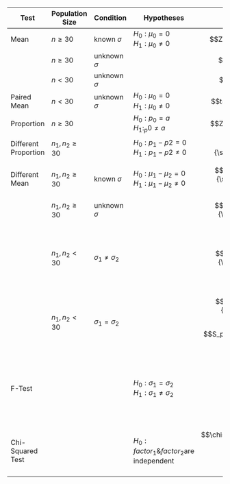 
| Test                 | Population Size | Condition              | Hypotheses                                            | Formula                                                                                                                                              | Degree of Freedom                                                                                                                            | Distribution             |
| -------------------- | --------------- | ---------------------- | ----------------------------------------------------- | ---------------------------------------------------------------------------------------------------------------------------------------------------- | -------------------------------------------------------------------------------------------------------------------------------------------- | ------------------------ |
| Mean                 | $n\geq30$       | known $\sigma$         | $H_0:\mu_0=0$<br>$H_1:\mu_0\neq0$                     | $$Z=\frac{\bar{x}-\mu_0}{\frac{\sigma}{\sqrt{n}}}$$                                                                                                  | $$df=\infty$$                                                                                                                                | Normal Distribution      |
|                      | $n\geq30$       | unknown $\sigma$       |                                                       | $$Z=\frac{\bar{x}-\mu_0}{\frac{S}{\sqrt{n}}}$$                                                                                                       | $$df=\infty$$                                                                                                                                | Normal Distribution      |
|                      | $n<30$          | unknown $\sigma$       |                                                       | $$t=\frac{\bar{x}-\mu_0}{\frac{S}{\sqrt{n}}}$$                                                                                                       | $$df=n-1$$                                                                                                                                   | Student's t Distribution |
| Paired Mean          | $n<30$          | unknown $\sigma$       | $H_0:\mu_0=0$<br>$H_1:\mu_0\neq0$                     | $$t=\frac{\bar{x}_D-\mu_0}{\frac{S_D}{\sqrt{n}}}$$                                                                                                   | $$df=n-1$$                                                                                                                                   | Student's t Distribution |
| Proportion           | $n\geq30$       |                        | $H_0:p_0=a$<br>$H_1:_p0\neq a$                        | $$Z=\frac{\hat{p}-p_0}{\sqrt{\frac{p_0q_0}{{n}}}}$$                                                                                                  | $$df=\infty$$                                                                                                                                | Normal Distribution      |
| Different Proportion | $n_1,n_2\geq30$ |                        | $H_0:p_1-p2=0$<br>$H_1:p_1-p2\neq0$                   | $$Z=\frac{(\hat{p_1}-\hat{p_2})-(p_1-p_2)}{\sqrt{\frac{p_1q_1}{n_1}+\frac{p_2q_2}{n_2}}}$$                                                           | $$df=\infty$$                                                                                                                                | Normal Distribution      |
| Different Mean       | $n_1,n_2\geq30$ | known $\sigma$         | $H_0:\mu_1-\mu_2=0$<br>$H_1:\mu_1-\mu_2\neq0$         | $$Z=\frac{(\bar{x_1}-\bar{x_2})-(\mu_1-\mu_2)}{\sqrt{\frac{\sigma_1^2}{n_1}+\frac{\sigma_2^2}{n_2}}}$$                                               | $$df=\infty$$                                                                                                                                | Normal Distribution      |
|                      | $n_1,n_2\geq30$ | unknown $\sigma$       |                                                       | $$Z=\frac{(\bar{x_1}-\bar{x_2})-(\mu_1-\mu_2)}{\sqrt{\frac{S_1^2}{n_1}+\frac{S_2^2}{n_2}}}$$                                                         | $$df=\infty$$                                                                                                                                | Normal Distribution      |
|                      | $n_1,n_2<30$    | $\sigma_1\neq\sigma_2$ |                                                       | $$t=\frac{(\bar{x_1}-\bar{x_2})-(\mu_1-\mu_2)}{\sqrt{\frac{S^2_1}{n_1}+\frac{S^2_2}{n_2}}}$$                                                         | $$df=\frac{(\frac{S_1^2}{n_1}+\frac{S_2^2}{n_2})^2}{\frac{(\frac{S_1^2}{n_1})^2}{n_1-1}+\frac{(\frac{S_2^2}{n_2})^2}{n_2-1}}$$               | Student's t Distribution |
|                      | $n_1,n_2<30$    | $\sigma_1=\sigma_2$    |                                                       | $$t=\frac{(\bar{x_1}-\bar{x_2})-(\mu_1-\mu_2)}{\sqrt{S_p^2(\frac{1}{n_1}+\frac{1}{n_2}})}$$<br>$$S_p^2=\frac{(n_1-1)S_1^2+(n_2-1)S_2^2}{n_1+n_2-2}$$ | $$df=n_1+n_2-2$$                                                                                                                             | Student's t Distribution |
| F-Test               |                 |                        | $H_0:\sigma_1=\sigma_2$<br>$H_1:\sigma_1\neq\sigma_2$ | $$F=\frac{S_1^2}{S_2^2}$$                                                                                                                            | $F_{\frac{\alpha}2}(df_1,df_2)$<br>$F_{1-\frac{\alpha}2}(df_2,df_1)=\frac{1}{F_{\frac{\alpha}2}(df_2,df_1)}$<br>$df_1=n_1-1$<br>$df_2=n_2-1$ | F-Distribution           |
| Chi-Squared Test     |                 |                        | $H_0:factor_1\&factor_2$are independent               | $$\chi=\sum\limits_{i=1}^r\sum\limits_{j=1}^c\frac{(O_{ij}-E_{ij})^2}{E_{ij}}$$<br>$$E_{ij}=\frac{n_in_j}{n}$$                                       | $$df=(r-1)(c-1)$$                                                                                                                            | Chi-Squared Distribution |

